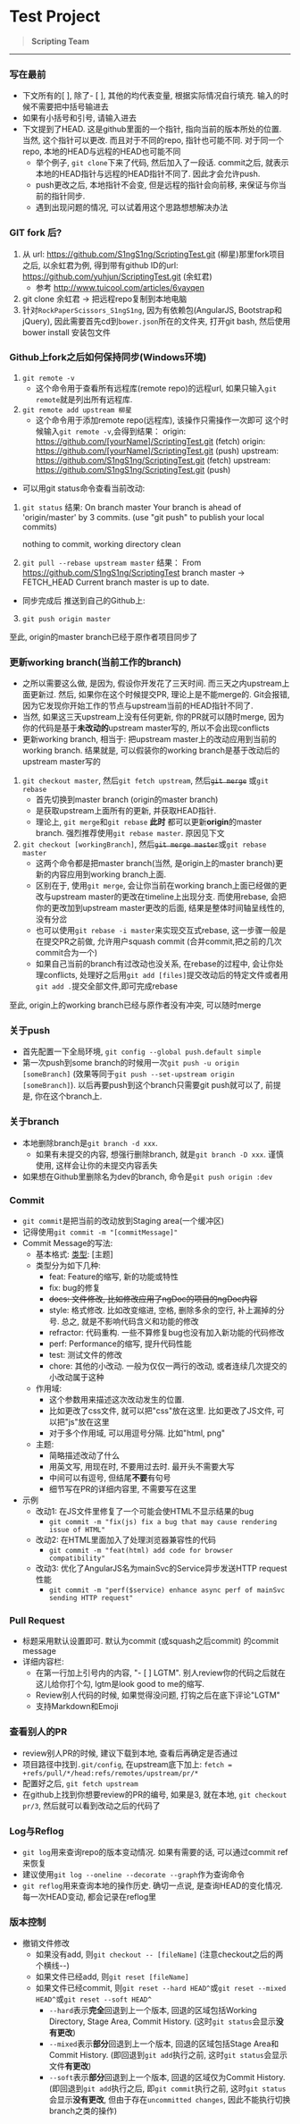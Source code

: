 # Test Project
> __Scripting Team__
-----

### 写在最前
* 下文所有的[ ], 除了- [ ], 其他的均代表变量, 根据实际情况自行填充. 输入的时候不需要把中括号输进去
* 如果有小括号和引号, 请输入进去
* 下文提到了HEAD. 这是github里面的一个指针, 指向当前的版本所处的位置. 当然, 这个指针可以更改. 而且对于不同的repo, 指针也可能不同. 对于同一个repo, 本地的HEAD与远程的HEAD也可能不同
    * 举个例子, `git clone`下来了代码, 然后加入了一段话. commit之后, 就表示本地的HEAD指针与远程的HEAD指针不同了. 因此才会允许push.
    * push更改之后, 本地指针不会变, 但是远程的指针会向前移, 来保证与你当前的指针同步.
    * 遇到出现问题的情况, 可以试着用这个思路想想解决办法

### GIT fork 后?
1. 从 url: https://github.com/S1ngS1ng/ScriptingTest.git (柳星)那里fork项目之后, 以余虹君为例, 得到带有github ID的url: https://github.com/yuhjun/ScriptingTest.git (余虹君)   
    * 参考 http://www.tuicool.com/articles/6vayqen
2. git clone 余虹君 -> 把远程repo复制到本地电脑
3. 针对`RockPaperScissors_S1ngS1ng`, 因为有依赖包(AngularJS, Bootstrap和jQuery), 因此需要首先cd到`bower.json`所在的文件夹, 打开git bash, 然后使用bower install 安装包文件

### Github上fork之后如何保持同步(Windows环境)
1. `git remote -v`
    * 这个命令用于查看所有远程库(remote repo)的远程url, 如果只输入`git remote`就是列出所有远程库.
2. `git remote add upstream 柳星`
    * 这个命令用于添加remote repo(远程库), 该操作只需操作一次即可
这个时候输入`git remote -v`,会得到结果：
origin: https://github.com/[yourName]/ScriptingTest.git (fetch)
origin: https://github.com/[yourName]/ScriptingTest.git (push)
upstream: https://github.com/S1ngS1ng/ScriptingTest.git (fetch)
upstream: https://github.com/S1ngS1ng/ScriptingTest.git (push)

* 可以用git status命令查看当前改动:
1. `git status`
    结果:
    On branch master
    Your branch is ahead of 'origin/master' by 3 commits.
      (use "git push" to publish your local commits)
    
    nothing to commit, working directory clean

2. `git pull --rebase upstream master`
    结果：
    From https://github.com/S1ngS1ng/ScriptingTest
      branch   master  ->  FETCH_HEAD
    Current branch master is up to date.

* 同步完成后 推送到自己的Github上:
3. `git push origin master`

至此, origin的master branch已经于原作者项目同步了

### 更新working branch(当前工作的branch)
* 之所以需要这么做, 是因为, 假设你开发花了三天时间. 而三天之内upstream上面更新过. 然后, 如果你在这个时候提交PR, 理论上是不能merge的. Git会报错, 因为它发现你开始工作的节点与upstream当前的HEAD指针不同了.
* 当然, 如果这三天upstream上没有任何更新, 你的PR就可以随时merge, 因为你的代码是基于**未改动的**upstream master写的, 所以不会出现conflicts
* 更新working branch, 相当于: 把upstream master上的改动应用到当前的working branch. 结果就是, 可以假装你的working branch是基于改动后的upstream master写的
1. `git checkout master`, 然后`git fetch upstream`, 然后~~`git merge`~~ 或`git rebase`
    * 首先切换到master branch (origin的master branch)
    * 是获取upstream上面所有的更新, 并获取HEAD指针.
    * 理论上, `git merge`和`git rebase` **此时** 都可以更新**origin**的master branch. 强烈推荐使用`git rebase master`. 原因见下文
5. `git checkout [workingBranch]`, 然后~~`git merge master`~~或`git rebase master`
    * 这两个命令都是把master branch(当然, 是origin上的master branch)更新的内容应用到working branch上面.
    * 区别在于, 使用`git merge`, 会让你当前在working branch上面已经做的更改与upstream master的更改在timeline上出现分支. 而使用rebase, 会把你的更改加到upstream master更改的后面, 结果是整体时间轴呈线性的, 没有分岔
    * 也可以使用`git rebase -i master`来实现交互式rebase, 这一步骤一般是在提交PR之前做, 允许用户squash commit (合并commit,把之前的几次commit合为一个)
    * 如果自己当前的branch有过改动也没关系, 在rebase的过程中, 会让你处理conflicts, 处理好之后用`git add [files]`提交改动后的特定文件或者用`git add .`提交全部文件,即可完成rebase

至此, origin上的working branch已经与原作者没有冲突, 可以随时merge

### 关于push
* 首先配置一下全局环境, `git config --global push.default simple`
* 第一次push到some branch的时候用一次`git push -u origin [someBranch]` (效果等同于`git push --set-upstream origin [someBranch]`). 以后再要push到这个branch只需要git push就可以了, 前提是, 你在这个branch上.

### 关于branch
* 本地删除branch是`git branch -d xxx`.
    * 如果有未提交的内容, 想强行删除branch, 就是`git branch -D xxx`. 谨慎使用, 这样会让你的未提交内容丢失
* 如果想在Github里删除名为dev的branch, 命令是`git push origin :dev`

### Commit
* `git commit`是把当前的改动放到Staging area(一个缓冲区)
* 记得使用`git commit -m "[commitMessage]"`
* Commit Message的写法:
    * 基本格式: [类型]([改动区域]): [主题]
    * 类型分为如下几种:
        * feat: Feature的缩写, 新的功能或特性
        * fix: bug的修复
        * ~~docs: 文件修改, 比如修改应用了ngDoc的项目的ngDoc内容~~
        * style: 格式修改. 比如改变缩进, 空格, 删除多余的空行, 补上漏掉的分号. 总之, 就是不影响代码含义和功能的修改
        * refractor: 代码重构. 一些不算修复bug也没有加入新功能的代码修改
        * perf: Performance的缩写, 提升代码性能
        * test: 测试文件的修改
        * chore: 其他的小改动. 一般为仅仅一两行的改动, 或者连续几次提交的小改动属于这种
    * 作用域:
        * 这个参数用来描述这次改动发生的位置.
        * 比如更改了css文件, 就可以把"css"放在这里. 比如更改了JS文件, 可以把"js"放在这里
        * 对于多个作用域, 可以用逗号分隔. 比如"html, png"
    * 主题:
        * 简略描述改动了什么
        * 用英文写, 用现在时, 不要用过去时. 最开头不需要大写
        * 中间可以有逗号, 但结尾**不要**有句号
        * 细节写在PR的详细内容里, 不需要写在这里
* 示例
    * 改动1: 在JS文件里修复了一个可能会使HTML不显示结果的bug
        * `git commit -m "fix(js) fix a bug that may cause rendering issue of HTML"`
    * 改动2: 在HTML里面加入了处理浏览器兼容性的代码
        * `git commit -m "feat(html) add code for browser compatibility"`
    * 改动3: 优化了AngularJS名为mainSvc的Service异步发送HTTP request性能
        * `git commit -m "perf($service) enhance async perf of mainSvc sending HTTP request"`
        
### Pull Request
* 标题采用默认设置即可. 默认为commit (或squash之后commit) 的commit message
* 详细内容栏:
    * 在第一行加上引号内的内容, "- [ ] LGTM". 别人review你的代码之后就在这儿给你打个勾, lgtm是look good to me的缩写.
    * Review别人代码的时候, 如果觉得没问题, 打钩之后在底下评论"LGTM"
    * 支持Markdown和Emoji

### 查看别人的PR
* review别人PR的时候, 建议下载到本地, 查看后再确定是否通过
* 项目路径中找到`.git/config`, 在upstream底下加上:  `fetch = +refs/pull/*/head:refs/remotes/upstream/pr/*`
* 配置好之后, `git fetch upstream`
* 在github上找到你想要review的PR的编号, 如果是3, 就在本地, `git checkout pr/3`, 然后就可以看到改动之后的代码了

### Log与Reflog
* `git log`用来查询repo的版本变动情况. 如果有需要的话, 可以通过commit ref来恢复
* 建议使用`git log --oneline --decorate --graph`作为查询命令
* `git reflog`用来查询本地的操作历史. 确切一点说, 是查询HEAD的变化情况. 每一次HEAD变动, 都会记录在reflog里

### 版本控制
* 撤销文件修改
    * 如果没有add, 则`git checkout -- [fileName]` (注意checkout之后的两个横线--)
    * 如果文件已经add, 则`git reset [fileName]`
    * 如果文件已经commit, 则`git reset --hard HEAD^`或`git reset --mixed HEAD^`或`git reset --soft HEAD^`
        * `--hard`表示**完全**回退到上一个版本, 回退的区域包括Working Directory, Stage Area, Commit History. (这时`git status`会显示**没有更改**)
        * `--mixed`表示**部分**回退到上一个版本, 回退的区域包括Stage Area和Commit History. (即回退到`git add`执行之前, 这时`git status`会显示文件**有更改**)
        * `--soft`表示**部分**回退到上一个版本, 回退的区域仅为Commit History. (即回退到`git add`执行之后, 即`git commit`执行之前, 这时`git status`会显示**没有更改**, 但由于存在`uncommitted changes`, 因此不能执行切换branch之类的操作)
        